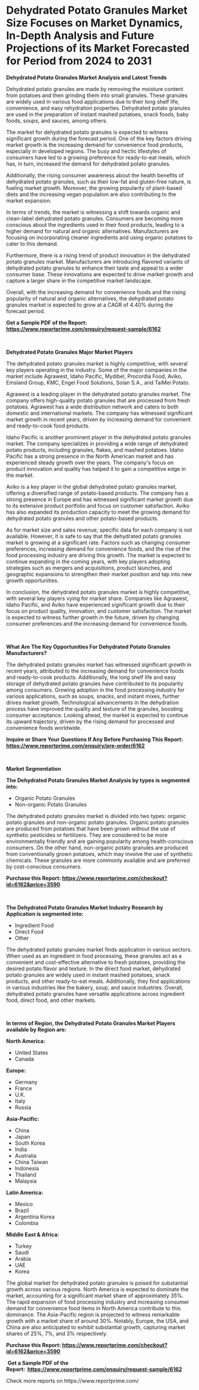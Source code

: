 <p><h1>Dehydrated Potato Granules Market Size Focuses on Market Dynamics, In-Depth Analysis and Future Projections of its Market Forecasted for Period from 2024 to 2031</h1></p><p><strong>Dehydrated Potato Granules Market Analysis and Latest Trends</strong></p>
<p><p>Dehydrated potato granules are made by removing the moisture content from potatoes and then grinding them into small granules. These granules are widely used in various food applications due to their long shelf life, convenience, and easy rehydration properties. Dehydrated potato granules are used in the preparation of instant mashed potatoes, snack foods, baby foods, soups, and sauces, among others.</p><p>The market for dehydrated potato granules is expected to witness significant growth during the forecast period. One of the key factors driving market growth is the increasing demand for convenience food products, especially in developed regions. The busy and hectic lifestyles of consumers have led to a growing preference for ready-to-eat meals, which has, in turn, increased the demand for dehydrated potato granules.</p><p>Additionally, the rising consumer awareness about the health benefits of dehydrated potato granules, such as their low-fat and gluten-free nature, is fueling market growth. Moreover, the growing popularity of plant-based diets and the increasing vegan population are also contributing to the market expansion.</p><p>In terms of trends, the market is witnessing a shift towards organic and clean-label dehydrated potato granules. Consumers are becoming more conscious about the ingredients used in their food products, leading to a higher demand for natural and organic alternatives. Manufacturers are focusing on incorporating cleaner ingredients and using organic potatoes to cater to this demand.</p><p>Furthermore, there is a rising trend of product innovation in the dehydrated potato granules market. Manufacturers are introducing flavored variants of dehydrated potato granules to enhance their taste and appeal to a wider consumer base. These innovations are expected to drive market growth and capture a larger share in the competitive market landscape.</p><p>Overall, with the increasing demand for convenience foods and the rising popularity of natural and organic alternatives, the dehydrated potato granules market is expected to grow at a CAGR of 4.40% during the forecast period.</p></p>
<p><strong>Get a Sample PDF of the Report:&nbsp; <a href="https://www.reportprime.com/enquiry/request-sample/6162">https://www.reportprime.com/enquiry/request-sample/6162</a></strong></p>
<p>&nbsp;</p>
<p><strong>Dehydrated Potato Granules Major Market Players</strong></p>
<p><p>The dehydrated potato granules market is highly competitive, with several key players operating in the industry. Some of the major companies in the market include Agrawest, Idaho Pacific, Mydibel, Procordia Food, Aviko, Emsland Group, KMC, Engel Food Solutions, Solan S.A., and TaiMei Potato.</p><p>Agrawest is a leading player in the dehydrated potato granules market. The company offers high-quality potato granules that are processed from fresh potatoes. Agrawest has a wide distribution network and caters to both domestic and international markets. The company has witnessed significant market growth in recent years, driven by increasing demand for convenient and ready-to-cook food products.</p><p>Idaho Pacific is another prominent player in the dehydrated potato granules market. The company specializes in providing a wide range of dehydrated potato products, including granules, flakes, and mashed potatoes. Idaho Pacific has a strong presence in the North American market and has experienced steady growth over the years. The company's focus on product innovation and quality has helped it to gain a competitive edge in the market.</p><p>Aviko is a key player in the global dehydrated potato granules market, offering a diversified range of potato-based products. The company has a strong presence in Europe and has witnessed significant market growth due to its extensive product portfolio and focus on customer satisfaction. Aviko has also expanded its production capacity to meet the growing demand for dehydrated potato granules and other potato-based products.</p><p>As for market size and sales revenue, specific data for each company is not available. However, it is safe to say that the dehydrated potato granules market is growing at a significant rate. Factors such as changing consumer preferences, increasing demand for convenience foods, and the rise of the food processing industry are driving this growth. The market is expected to continue expanding in the coming years, with key players adopting strategies such as mergers and acquisitions, product launches, and geographic expansions to strengthen their market position and tap into new growth opportunities.</p><p>In conclusion, the dehydrated potato granules market is highly competitive, with several key players vying for market share. Companies like Agrawest, Idaho Pacific, and Aviko have experienced significant growth due to their focus on product quality, innovation, and customer satisfaction. The market is expected to witness further growth in the future, driven by changing consumer preferences and the increasing demand for convenience foods.</p></p>
<p>&nbsp;</p>
<p><strong>What Are The Key Opportunities For Dehydrated Potato Granules Manufacturers?</strong></p>
<p><p>The dehydrated potato granules market has witnessed significant growth in recent years, attributed to the increasing demand for convenience foods and ready-to-cook products. Additionally, the long shelf life and easy storage of dehydrated potato granules have contributed to its popularity among consumers. Growing adoption in the food processing industry for various applications, such as soups, snacks, and instant mixes, further drives market growth. Technological advancements in the dehydration process have improved the quality and texture of the granules, boosting consumer acceptance. Looking ahead, the market is expected to continue its upward trajectory, driven by the rising demand for processed and convenience foods worldwide.</p></p>
<p><strong>Inquire or Share Your Questions If Any Before Purchasing This Report: <a href="https://www.reportprime.com/enquiry/pre-order/6162">https://www.reportprime.com/enquiry/pre-order/6162</a></strong></p>
<p>&nbsp;</p>
<p><strong>Market Segmentation</strong></p>
<p><strong>The Dehydrated Potato Granules Market Analysis by types is segmented into:</strong></p>
<p><ul><li>Organic Potato Granules</li><li>Non-organic Potato Granules</li></ul></p>
<p><p>The dehydrated potato granules market is divided into two types: organic potato granules and non-organic potato granules. Organic potato granules are produced from potatoes that have been grown without the use of synthetic pesticides or fertilizers. They are considered to be more environmentally friendly and are gaining popularity among health-conscious consumers. On the other hand, non-organic potato granules are produced from conventionally grown potatoes, which may involve the use of synthetic chemicals. These granules are more commonly available and are preferred by cost-conscious consumers.</p></p>
<p><strong>Purchase this Report:&nbsp;<a href="https://www.reportprime.com/checkout?id=6162&price=3590">https://www.reportprime.com/checkout?id=6162&price=3590</a></strong></p>
<p>&nbsp;</p>
<p><strong>The Dehydrated Potato Granules Market Industry Research by Application is segmented into:</strong></p>
<p><ul><li>Ingredient Food</li><li>Direct Food</li><li>Other</li></ul></p>
<p><p>The dehydrated potato granules market finds application in various sectors. When used as an ingredient in food processing, these granules act as a convenient and cost-effective alternative to fresh potatoes, providing the desired potato flavor and texture. In the direct food market, dehydrated potato granules are widely used in instant mashed potatoes, snack products, and other ready-to-eat meals. Additionally, they find applications in various industries like the bakery, soup, and sauce industries. Overall, dehydrated potato granules have versatile applications across ingredient food, direct food, and other markets.</p></p>
<p>&nbsp;</p>
<p><strong>In terms of Region, the Dehydrated Potato Granules Market Players available by Region are:</strong></p>
<p>
    <p> <strong> North America: </strong>
        <ul>
            <li>United States</li>
            <li>Canada</li>
        </ul>
        </p> 
    <p> <strong> Europe: </strong>
        <ul>
            <li>Germany</li>
            <li>France</li>
            <li>U.K.</li>
            <li>Italy</li>
            <li>Russia</li>
        </ul>
        </p> 
    <p> <strong> Asia-Pacific: </strong>
        <ul>
            <li>China</li>
            <li>Japan</li>
            <li>South Korea</li>
            <li>India</li>
            <li>Australia</li>
            <li>China Taiwan</li>
            <li>Indonesia</li>
            <li>Thailand</li>
            <li>Malaysia</li>
        </ul>
        </p> 
    <p> <strong> Latin America: </strong>
        <ul>
            <li>Mexico</li>
            <li>Brazil</li>
            <li>Argentina Korea</li>
            <li>Colombia</li>
        </ul>
        </p> 
    <p> <strong> Middle East & Africa: </strong>
        <ul>
            <li>Turkey</li>
            <li>Saudi</li>
            <li>Arabia</li>
            <li>UAE</li>
            <li>Korea</li>
        </ul>
    </p>
    </p>
<p><p>The global market for dehydrated potato granules is poised for substantial growth across various regions. North America is expected to dominate the market, accounting for a significant market share of approximately 35%. The rapid expansion of food processing industry and increasing consumer demand for convenience food items in North America contribute to this dominance. The Asia-Pacific region is projected to witness remarkable growth with a market share of around 30%. Notably, Europe, the USA, and China are also anticipated to exhibit substantial growth, capturing market shares of 25%, 7%, and 3% respectively.</p></p>
<p><strong>Purchase this Report: <a href="https://www.reportprime.com/checkout?id=6162&price=3590">https://www.reportprime.com/checkout?id=6162&price=3590</a></strong></p>
<p>&nbsp;<strong>Get a Sample PDF of the Report:&nbsp;&nbsp;<a href="https://www.reportprime.com/enquiry/request-sample/6162">https://www.reportprime.com/enquiry/request-sample/6162</a></strong></p>
<p><strong></strong></p>
<p>Check more reports on https://www.reportprime.com/</p>